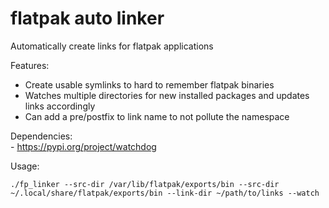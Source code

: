 # flatpak auto linker

Automatically create links for flatpak applications

Features:  
- Create usable symlinks to hard to remember flatpak binaries  
- Watches multiple directories for new installed packages and updates links accordingly  
- Can add a pre/postfix to link name to not pollute the namespace  

Dependencies:  
    - https://pypi.org/project/watchdog

Usage:
    
    ./fp_linker --src-dir /var/lib/flatpak/exports/bin --src-dir ~/.local/share/flatpak/exports/bin --link-dir ~/path/to/links --watch
